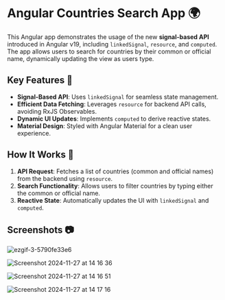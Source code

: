 # Angular Countries Search App 🌍

This Angular app demonstrates the usage of the new **signal-based API** introduced in Angular v19, including `linkedSignal`, `resource`, and `computed`. The app allows users to search for countries by their common or official name, dynamically updating the view as users type.

## Key Features 🚀

- **Signal-Based API**: Uses `linkedSignal` for seamless state management.
- **Efficient Data Fetching**: Leverages `resource` for backend API calls, avoiding RxJS Observables.
- **Dynamic UI Updates**: Implements `computed` to derive reactive states.
- **Material Design**: Styled with Angular Material for a clean user experience.

## How It Works 🔧

1. **API Request**: Fetches a list of countries (common and official names) from the backend using `resource`.
2. **Search Functionality**: Allows users to filter countries by typing either the common or official name.
3. **Reactive State**: Automatically updates the UI with `linkedSignal` and `computed`.

## Screenshots 📷

![ezgif-3-5790fe33e6](https://github.com/user-attachments/assets/54acf8ed-f3b2-4b9c-adc6-f329b13d1708)

![Screenshot 2024-11-27 at 14 16 36](https://github.com/user-attachments/assets/2cd396b2-0248-449d-bf2f-ef2758ec2da6)

![Screenshot 2024-11-27 at 14 16 51](https://github.com/user-attachments/assets/88bc844f-6760-4183-9eb4-95ce2f3eb0d0)

![Screenshot 2024-11-27 at 14 17 16](https://github.com/user-attachments/assets/c1508552-0589-4aed-be99-0777867f78db)
